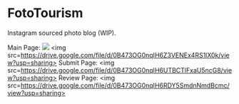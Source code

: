 # FotoTourism
Instagram sourced photo blog (WIP).

Main Page: 
<img src='https://drive.google.com/file/d/0B473OG0nqIH6NlhTY0RsSGpydXc/view?usp=sharing'>
<img src=https://drive.google.com/file/d/0B473OG0nqIH6Z3VENEx4RS1lX0k/view?usp=sharing>
Submit Page:
<img src=https://drive.google.com/file/d/0B473OG0nqIH6UTBCTlFxaU5ncG8/view?usp=sharing>
Review Page:
<img src=https://drive.google.com/file/d/0B473OG0nqIH6RDY5SmdnNmdBcmc/view?usp=sharing>
